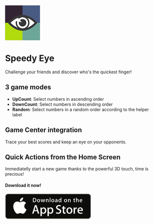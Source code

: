 ![Icon](/images/AppIcon/Icon@2x.png)
# Speedy Eye
Challenge your friends and discover who's the quickest finger!

## 3 game modes
* **UpCount**: Select numbers in ascending order
* **DownCount**: Select numbers in descending order
* **Random**: Select numbers in a random order according to the helper label

## Game Center integration
Trace your best scores and keep an eye on your opponents.

## Quick Actions from the Home Screen
Immediatelly start a new game thanks to the powerful 3D touch, time is precious!

<!-- <img src="/images/3dtouch.gif?raw=true" width="375"> -->

#### Download it now!
[![Dowload it from the App Store](/images/Download_badge.png)](https://itunes.apple.com/app/speedyeye/id1058077458?mt=8)

